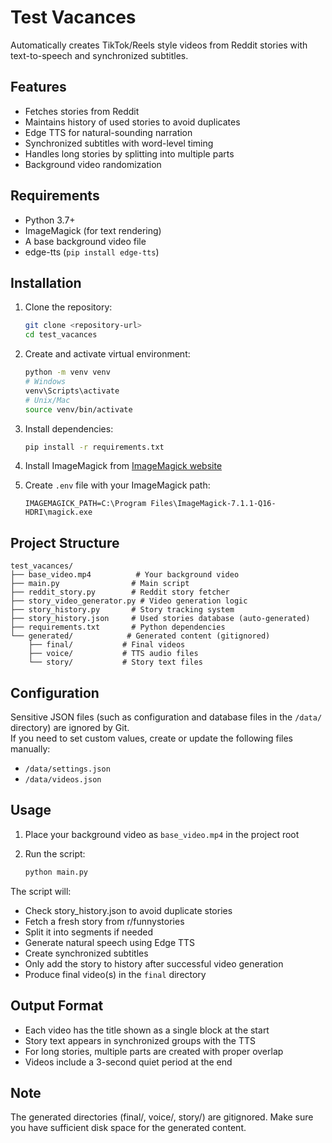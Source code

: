 # Test Vacances

Automatically creates TikTok/Reels style videos from Reddit stories with text-to-speech and synchronized subtitles.

## Features

- Fetches stories from Reddit
- Maintains history of used stories to avoid duplicates
- Edge TTS for natural-sounding narration
- Synchronized subtitles with word-level timing
- Handles long stories by splitting into multiple parts
- Background video randomization

## Requirements

- Python 3.7+
- ImageMagick (for text rendering)
- A base background video file
- edge-tts (`pip install edge-tts`)

## Installation

1. Clone the repository:

   ```bash
   git clone <repository-url>
   cd test_vacances
   ```

2. Create and activate virtual environment:

   ```bash
   python -m venv venv
   # Windows
   venv\Scripts\activate
   # Unix/Mac
   source venv/bin/activate
   ```

3. Install dependencies:

   ```bash
   pip install -r requirements.txt
   ```

4. Install ImageMagick from [ImageMagick website](https://imagemagick.org/script/download.php)

5. Create `.env` file with your ImageMagick path:
   ```
   IMAGEMAGICK_PATH=C:\Program Files\ImageMagick-7.1.1-Q16-HDRI\magick.exe
   ```

## Project Structure

```
test_vacances/
├── base_video.mp4          # Your background video
├── main.py                # Main script
├── reddit_story.py        # Reddit story fetcher
├── story_video_generator.py # Video generation logic
├── story_history.py       # Story tracking system
├── story_history.json     # Used stories database (auto-generated)
├── requirements.txt       # Python dependencies
└── generated/            # Generated content (gitignored)
    ├── final/           # Final videos
    ├── voice/           # TTS audio files
    └── story/           # Story text files
```

## Configuration

Sensitive JSON files (such as configuration and database files in the `/data/` directory) are ignored by Git.  
If you need to set custom values, create or update the following files manually:

- `/data/settings.json`
- `/data/videos.json`

## Usage

1. Place your background video as `base_video.mp4` in the project root

2. Run the script:
   ```bash
   python main.py
   ```

The script will:

- Check story_history.json to avoid duplicate stories
- Fetch a fresh story from r/funnystories
- Split it into segments if needed
- Generate natural speech using Edge TTS
- Create synchronized subtitles
- Only add the story to history after successful video generation
- Produce final video(s) in the `final` directory

## Output Format

- Each video has the title shown as a single block at the start
- Story text appears in synchronized groups with the TTS
- For long stories, multiple parts are created with proper overlap
- Videos include a 3-second quiet period at the end

## Note

The generated directories (final/, voice/, story/) are gitignored. Make sure you have sufficient disk space for the generated content.
